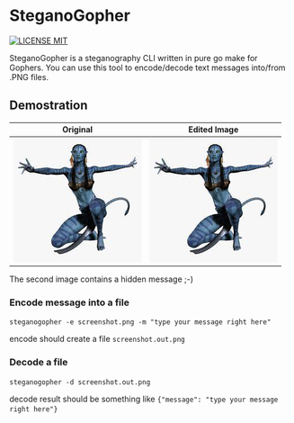 # SteganoGopher 

[![LICENSE MIT](https://img.shields.io/badge/license-MIT-brightgreen.svg)](https://img.shields.io/badge/license-MIT-brightgreen.svg)

SteganoGopher is a steganography CLI written in pure go make for Gophers.
You can use this tool to encode/decode text messages into/from .PNG files.

## Demostration
| Original | Edited Image |
| -------- | -------------|
|![original image](examples/avatar.png)| ![edited image](examples/avatar_out.png)|

The second image contains a hidden message ;-)



### Encode message into a file
```
steganogopher -e screenshot.png -m "type your message right here"
```
encode should create a file `screenshot.out.png`
### Decode a file
```
steganogopher -d screenshot.out.png 
```
decode result should be something like `{"message": "type your message right here"}`
